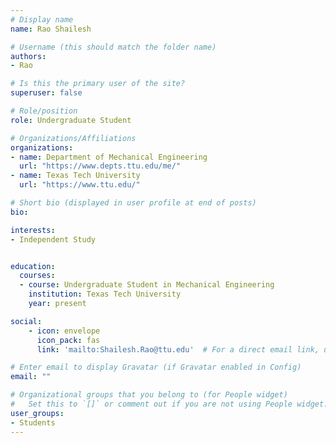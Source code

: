 ```yaml
---
# Display name
name: Rao Shailesh

# Username (this should match the folder name)
authors:
- Rao

# Is this the primary user of the site?
superuser: false

# Role/position
role: Undergraduate Student

# Organizations/Affiliations
organizations:
- name: Department of Mechanical Engineering
  url: "https://www.depts.ttu.edu/me/"
- name: Texas Tech University
  url: "https://www.ttu.edu/"

# Short bio (displayed in user profile at end of posts)
bio:

interests:
- Independent Study


education:
  courses:
  - course: Undergraduate Student in Mechanical Engineering
    institution: Texas Tech University
    year: present

social:
    - icon: envelope
      icon_pack: fas
      link: 'mailto:Shailesh.Rao@ttu.edu'  # For a direct email link, use "mailto:test@example.org".

# Enter email to display Gravatar (if Gravatar enabled in Config)
email: ""

# Organizational groups that you belong to (for People widget)
#   Set this to `[]` or comment out if you are not using People widget.  
user_groups:
- Students
---
```

